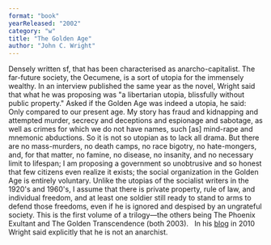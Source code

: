 ```yaml
---
format: "book"
yearReleased: "2002"
category: "w"
title: "The Golden Age"
author: "John C. Wright"
---
```

Densely written sf, that has been characterised as anarcho-capitalist.  The far-future society, the Oecumene, is a sort of utopia for the immensely  wealthy. In an interview published the same year as the novel, Wright said that  what he was proposing was "a libertarian utopia, blissfully without public  property." Asked if the Golden Age was indeed a utopia, he said: 
 
Only compared to our present age. My story has fraud and  kidnapping and attempted murder, secrecy and deceptions and espionage and  sabotage, as well as crimes for which we do not have names, such [as] mind-rape  and mnemonic abductions. So it is not so utopian as to lack all drama. 
But there are no mass-murders, no death camps, no race  bigotry, no hate-mongers, and, for that matter, no famine, no disease, no  insanity, and no necessary limit to lifespan; I am proposing a government so  unobtrusive and so honest that few citizens even realize it exists; the social  organization in the Golden Age is entirely voluntary. 
Unlike the utopias of the socialist writers in the 1920's  and 1960's, I assume that there is private property, rule of law, and individual  freedom, and at least one soldier still ready to stand to arms to defend those  freedoms, even if he is ignored and despised by an ungrateful society. 
This is the first volume of a trilogy—the others being The Phoenix Exultant and The Golden  Transcendence (both 2003).
 
In his <a href="http://www.scifiwright.com/2010/01/the-reason-why-i-am-not-an-anarchist/"> blog</a> in 2010 Wright said explicitly that he is not an anarchist.
 